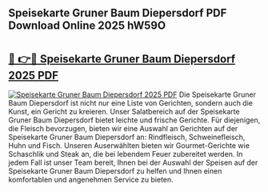 ## Speisekarte Gruner Baum Diepersdorf PDF Download Online 2025 hW59O

# <h2><a href="http://gcc07au.nevu.top/?p=Speisekarte+Gruner+Baum+Diepersdorf">🔗 👉🔴 Speisekarte Gruner Baum Diepersdorf 2025 PDF</a></h2>

[![Speisekarte Gruner Baum Diepersdorf 2025 PDF](https://i.imgur.com/dBaPXMq.png)](http://gcc07au.nevu.top/?p=Speisekarte+Gruner+Baum+Diepersdorf)
Die Speisekarte Gruner Baum Diepersdorf ist nicht nur eine Liste von Gerichten, sondern auch die Kunst, ein Gericht zu kreieren. Unser Salatbereich auf der Speisekarte Gruner Baum Diepersdorf bietet leichte und frische Gerichte. Für diejenigen, die Fleisch bevorzugen, bieten wir eine Auswahl an Gerichten auf der Speisekarte Gruner Baum Diepersdorf an: Rindfleisch, Schweinefleisch, Huhn und Fisch. Unseren Auserwählten bieten wir Gourmet-Gerichte wie Schaschlik und Steak an, die bei lebendem Feuer zubereitet werden. In jedem Fall ist unser Team bereit, Ihnen bei der Auswahl der Speisen auf der Speisekarte Gruner Baum Diepersdorf zu helfen und Ihnen einen komfortablen und angenehmen Service zu bieten.
